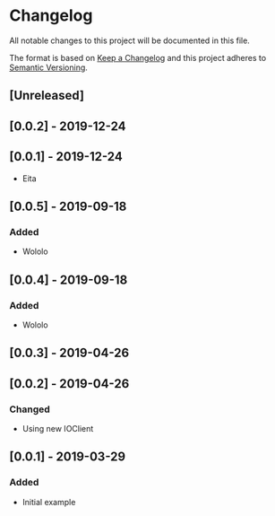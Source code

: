 # Changelog

All notable changes to this project will be documented in this file.

The format is based on [Keep a Changelog](http://keepachangelog.com/en/1.0.0/)
and this project adheres to [Semantic Versioning](http://semver.org/spec/v2.0.0.html).

## [Unreleased]

## [0.0.2] - 2019-12-24

## [0.0.1] - 2019-12-24
- Eita

## [0.0.5] - 2019-09-18

### Added

- Wololo

## [0.0.4] - 2019-09-18

### Added

- Wololo

## [0.0.3] - 2019-04-26

## [0.0.2] - 2019-04-26

### Changed
- Using new IOClient

## [0.0.1] - 2019-03-29

### Added
- Initial example
